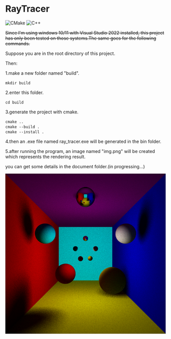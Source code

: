 RayTracer
==================================

![CMake](https://img.shields.io/badge/CMake-v3.22-blue)
![C++](https://img.shields.io/badge/C++-11-blue)

~~Since I'm using windows 10/11 with Visual Studio 2022 installed, this project has only been tested on those systems.The same goes for the following commands.~~

Suppose you are in the root directory of this project.

Then:

1.make a new folder named "build".

```
mkdir build
```

2.enter this folder.

```
cd build
```

3.generate the project with cmake.

```
cmake ..
cmake --build .
cmake --install .
```

4.then an .exe file named ray_tracer.exe will be generated in the bin folder.

5.after running the program, an image named "img.png" will be created which represents the rendering result.


you can get some details in the document folder.(in progressing...)

![img](sample.bmp)